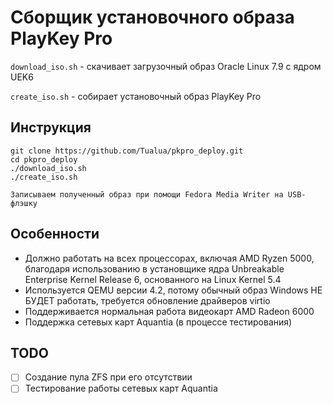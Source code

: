 # Сборщик установочного образа PlayKey Pro

`download_iso.sh` - скачивает загрузочный образ Oracle Linux 7.9 с ядром UEK6

`create_iso.sh` - собирает установочный образ PlayKey Pro

## Инструкция

    git clone https://github.com/Tualua/pkpro_deploy.git
    cd pkpro_deploy
    ./download_iso.sh
    ./create_iso.sh

    Записываем полученный образ при помощи Fedora Media Writer на USB-флэшку

## Особенности

- Должно работать на всех процессорах, включая AMD Ryzen 5000, благодаря использованию в установщике ядра Unbreakable Enterprise Kernel Release 6, основанного на Linux Kernel 5.4
- Используется QEMU версии 4.2, потому обычный образ Windows НЕ БУДЕТ работать, требуется обновление драйверов virtio
- Поддерживается нормальная работа видеокарт AMD Radeon 6000
- Поддержка сетевых карт Aquantia (в процессе тестирования)

## TODO

- [ ] Создание пула ZFS при его отсутствии
- [ ] Тестирование работы сетевых карт Aquantia
